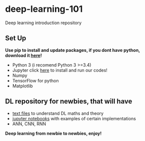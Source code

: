 # deep-learning-101
Deep learning introduction repository

## Set Up

**Use pip to install and update packages, if you dont have python, download it [here](https://pip.pypa.io/en/stable/installing/)!**

- Python 3 (i recomend Python 3 >=3.4)
- Jupyter click [here](http://jupyter.org/install) to install and run our codes!
- Numpy
- TensorFlow for python
- Matplotlib

## DL repository for newbies, that will have

- [text files](https://github.com/bielrossi15/deep-learning-101/tree/master/texts) to understand DL maths and theory
- [jupyter notebooks](https://github.com/bielrossi15/deep-learning-101/tree/master/jupyter) with examples of certain implementations
- ANN, CNN, RNN



**Deep learning from newbie to newbies, enjoy!**

